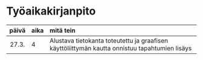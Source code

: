 # Työaikakirjanpito

| päivä | aika | mitä tein  |
| :----:|:-----| :----------|
| 27.3. | 4    | Alustava tietokanta toteutettu ja graafisen käyttöliittymän kautta onnistuu tapahtumien lisäys  |
